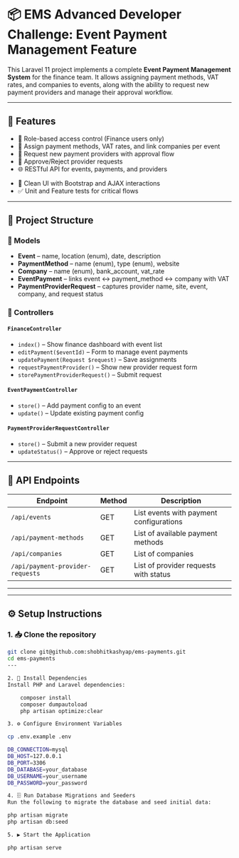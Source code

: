 # 📦 EMS Advanced Developer Challenge: Event Payment Management Feature

This Laravel 11 project implements a complete **Event Payment Management System** for the finance team. It allows assigning payment methods, VAT rates, and companies to events, along with the ability to request new payment providers and manage their approval workflow.

---

## 🚀 Features

- 🔐 Role-based access control (Finance users only)
- 🏦 Assign payment methods, VAT rates, and link companies per event
- 🧾 Request new payment providers with approval flow
- 🔁 Approve/Reject provider requests
- 🌐 RESTful API for events, payments, and providers
<!-- - 📧 Email notifications for configurations and requests -->
- 🎨 Clean UI with Bootstrap and AJAX interactions
- ✅ Unit and Feature tests for critical flows

---

## 🧩 Project Structure

### 📄 Models

- **Event** – name, location (enum), date, description
- **PaymentMethod** – name (enum), type (enum), website
- **Company** – name (enum), bank_account, vat_rate
- **EventPayment** – links event ↔ payment_method ↔ company with VAT
- **PaymentProviderRequest** – captures provider name, site, event, company, and request status

### 📂 Controllers

#### `FinanceController`
- `index()` – Show finance dashboard with event list
- `editPayment($eventId)` – Form to manage event payments
- `updatePayment(Request $request)` – Save assignments
- `requestPaymentProvider()` – Show new provider request form
- `storePaymentProviderRequest()` – Submit request

#### `EventPaymentController`
- `store()` – Add payment config to an event
- `update()` – Update existing payment config

#### `PaymentProviderRequestController`
- `store()` – Submit a new provider request
- `updateStatus()` – Approve or reject requests

---

## 📡 API Endpoints

| Endpoint                           | Method | Description                              |
|------------------------------------|--------|------------------------------------------|
| `/api/events`                      | GET    | List events with payment configurations  |
| `/api/payment-methods`            | GET    | List of available payment methods        |
| `/api/companies`                  | GET    | List of companies                        |
| `/api/payment-provider-requests` | GET    | List of provider requests with status    |

---

<!-- 
## 📬 Email Notifications

- Email sent upon successful payment setup
- Email sent when a provider request is submitted or its status changes
 -->

---

## ⚙️ Setup Instructions

### 1. 📥 Clone the repository

```bash
git clone git@github.com:shobhitkashyap/ems-payments.git
cd ems-payments
---

2. 🧰 Install Dependencies
Install PHP and Laravel dependencies:

    composer install
    composer dumpautoload
    php artisan optimize:clear

3. ⚙️ Configure Environment Variables

cp .env.example .env

DB_CONNECTION=mysql
DB_HOST=127.0.0.1
DB_PORT=3306
DB_DATABASE=your_database
DB_USERNAME=your_username
DB_PASSWORD=your_password

4. 🗄️ Run Database Migrations and Seeders
Run the following to migrate the database and seed initial data:

php artisan migrate
php artisan db:seed

5. ▶️ Start the Application

php artisan serve